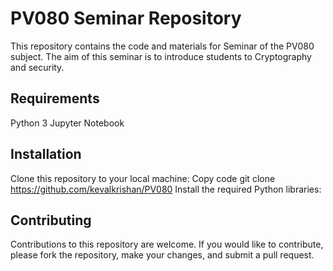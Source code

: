 # PV080 Seminar Repository

This repository contains the code and materials for Seminar of the PV080 subject. The aim of this seminar is to introduce students to Cryptography and security.

## Requirements

Python 3
Jupyter Notebook

## Installation

Clone this repository to your local machine:
Copy code
git clone https://github.com/kevalkrishan/PV080
Install the required Python libraries:

## Contributing

Contributions to this repository are welcome. If you would like to contribute, please fork the repository, make your changes, and submit a pull request.
